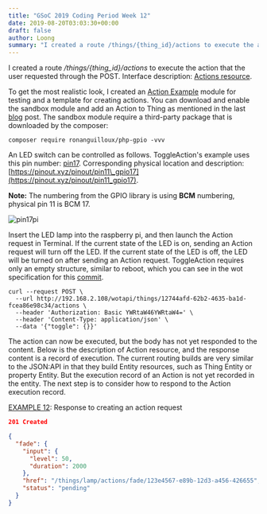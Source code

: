 ```yaml
---
title: "GSoC 2019 Coding Period Week 12"
date: 2019-08-20T03:03:30+00:00
draft: false
author: Loong
summary: "I created a route /things/{thing_id}/actions to execute the action that the user requested through the POST. Interface description: Actions resource."
---
```


[//]: # ( UUID: b31949fc-50f2-492f-850a-025a08d8c215 )
[//]: # ( Title: GSoC 2019 Coding Period Week 12 )
[//]: # ( Created: 2019-08-20T03:03:30+00:00 )

I created a route _/things/{thing\_id}/actions_ to execute the action that the user requested through the POST. Interface description: [Actions resource](https://iot.mozilla.org/wot/#actions-resource).

To get the most realistic look, I created an [Action Example](https://www.drupal.org/sandbox/dravenk/3075952) module for testing and a template for creating actions. You can download and enable the sandbox module and add an Action to Thing as mentioned in the last [blog](https://longxianwen.net/gsoc-2019-coding-period-week-11) post. The sandbox module require a third-party package that is downloaded by the composer:

```shell
composer require ronanguilloux/php-gpio -vvv
```

An LED switch can be controlled as follows. ToggleAction's example uses this pin number: [pin17](https://git.drupalcode.org/sandbox/dravenk-3075952/blob/8.x-1.x/src/Plugin/wotapi_action/Action/ToggleAction.php#L26). Corresponding physical location and description: [https://pinout.xyz/pinout/pin11\_gpio17](https://pinout.xyz/pinout/pin11_gpio17).

**Note:** The numbering from the GPIO library is using **BCM** numbering, physical pin 11 is BCM 17.

![pin17pi](/images/pin17pi.png)

Insert the LED lamp into the raspberry pi, and then launch the Action request in Terminal. If the current state of the LED is on, sending an Action request will turn off the LED. If the current state of the LED is off, the LED will be turned on after sending an Action request. ToggleAction requires only an empty structure, similar to reboot, which you can see in the wot specification for this [commit](https://github.com/mozilla-iot/wot/pull/72/files/7da6d76b208c8832035df4a9b07fe29016f9911c#diff-eacf331f0ffc35d4b482f1d15a887d3bR265).

```shell
curl --request POST \
  --url http://192.168.2.108/wotapi/things/12744afd-62b2-4635-ba1d-fcea86e98c34/actions \
  --header 'Authorization: Basic YWRtaW46YWRtaW4=' \
  --header 'Content-Type: application/json' \
  --data '{"toggle": {}}'
```

The action can now be executed, but the body has not yet responded to the content.  Below is the description of Action resource, and the response content is a record of execution. The current routing builds are very similar to the JSON:API in that they build Entity resources, such as Thing Entity or property Entity. But the execution record of an Action is not yet recorded in the entity. The next step is to consider how to respond to the Action execution record.

[EXAMPLE 12](https://iot.mozilla.org/wot/#example-12-response-to-creating-an-action-request): Response to creating an action request

```json
201 Created

{
  "fade": {
    "input": {
      "level": 50,
      "duration": 2000
    },
    "href": "/things/lamp/actions/fade/123e4567-e89b-12d3-a456-426655",
    "status": "pending"
  }
}
```
